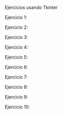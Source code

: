 Ejercicios usando Tkinter


Ejercicio 1:

Ejercicio 2:

Ejercicio 3:

Ejercicio 4:

Ejercicio 5:

Ejercicio 6:

Ejercicio 7:

Ejercicio 8:

Ejercicio 9:

Ejercicio 10:


